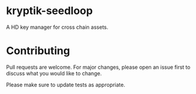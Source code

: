 # kryptik-seedloop
A HD key manager for cross chain assets.

# Contributing
Pull requests are welcome. For major changes, please open an issue first to discuss what you would like to change.

Please make sure to update tests as appropriate.
